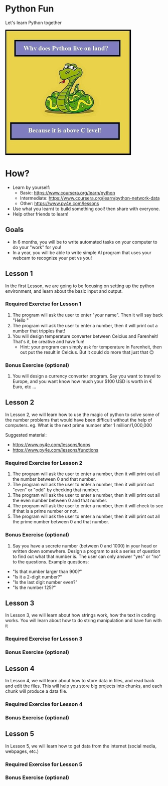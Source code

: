 # Python Fun
Let's learn Python together

![pythonfun](/pythonfun.jpg) 

# How?
- Learn by yourself: 
  - Basic: https://www.coursera.org/learn/python
  - Intermediate: https://www.coursera.org/learn/python-network-data
  - Other: https://www.py4e.com/lessons
- Use what you learnt to build something cool! then share with everyone.
- Help other friends to learn!

## Goals
- In 6 months, you will be to write automated tasks on your computer to do your "work" for you!
- In a year, you will be able to write simple AI program that uses your webcam to recognize your pet vs you!

## Lesson 1
In the first Lesson, we are going to be focusing on setting up the python environment, and learn about the basic input and output.

### Required Exercise for Lesson 1
1. The program will ask the user to enter "your name". Then it will say back "Hello <your name>"
2. The program will ask the user to enter a number, then it will print out a number that tripples that!
3. You will design temperature converter between Celcius and Farenheit! That's it, be creative and have fun!
    - Hint: your program can simply ask for temperature in Farenheit, then out put the result in Celcius. But it could do more that just that :wink:

### Bonus Exercise (optional)
1. You will design a currency converter program. Say you want to travel to Europe, and you want know how much your $100 USD is worth in € Euro, etc ...

## Lesson 2
In Lesson 2, we will learn how to use the magic of python to solve some of the number problems that would have been difficult without the help of computers.
eg. What is the next prime number after 1 million/1,000,000

Suggested material:
- https://www.py4e.com/lessons/loops
- https://www.py4e.com/lessons/functions

### Required Exercise for Lesson 2
1. The program will ask the user to enter a number, then it will print out all the number between 0 and that number.
2. The program will ask the user to enter a number, then it will print out "even" or "odd" by checking that number.
3. The program will ask the user to enter a number, then it will print out all the even number between 0 and that number.
4. The program will ask the user to enter a number, then it will check to see if that is a prime number or not.
5. The program will ask the user to enter a number, then it will print out all the prime number between 0 and that number.

### Bonus Exercise (optional)
1. Say you have a secrete number (between 0 and 1000) in your head or written down somewhere. Design a program to ask a series of question to find out what that number is. The user can only answer "yes" or "no" to the questions. Example questions:
  - "Is that number larger than 900?"
  - "Is it a 2-digit number?"
  - "Is the last digit number even?"
  - "Is the number 125?"

## Lesson 3
In Lesson 3, we will learn about how strings work, how the text in coding works. You will learn about how to do string manipulation and have fun with it

### Required Exercise for Lesson 3

### Bonus Exercise (optional)

## Lesson 4
In Lesson 4, we will learn about how to store data in files, and read back and edit the files. This will help you store big projects into chunks, and each chunk will produce a data file.

### Required Exercise for Lesson 4

### Bonus Exercise (optional)

## Lesson 5
In Lesson 5, we will learn how to get data from the internet (social media, webpages, etc.)

### Required Exercise for Lesson 5

### Bonus Exercise (optional)
